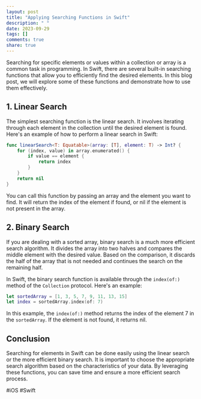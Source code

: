 ```yaml
---
layout: post
title: "Applying Searching Functions in Swift"
description: " "
date: 2023-09-29
tags: []
comments: true
share: true
---
```


Searching for specific elements or values within a collection or array is a common task in programming. In Swift, there are several built-in searching functions that allow you to efficiently find the desired elements. In this blog post, we will explore some of these functions and demonstrate how to use them effectively.

## 1. Linear Search

The simplest searching function is the linear search. It involves iterating through each element in the collection until the desired element is found. Here's an example of how to perform a linear search in Swift:

```swift
func linearSearch<T: Equatable>(array: [T], element: T) -> Int? {
    for (index, value) in array.enumerated() {
        if value == element {
            return index
        }
    }
    return nil
}
```
You can call this function by passing an array and the element you want to find. It will return the index of the element if found, or nil if the element is not present in the array.

## 2. Binary Search

If you are dealing with a sorted array, binary search is a much more efficient search algorithm. It divides the array into two halves and compares the middle element with the desired value. Based on the comparison, it discards the half of the array that is not needed and continues the search on the remaining half.

In Swift, the binary search function is available through the `index(of:)` method of the `Collection` protocol. Here's an example:

```swift
let sortedArray = [1, 3, 5, 7, 9, 11, 13, 15]
let index = sortedArray.index(of: 7)
```

In this example, the `index(of:)` method returns the index of the element 7 in the `sortedArray`. If the element is not found, it returns nil.

## Conclusion

Searching for elements in Swift can be done easily using the linear search or the more efficient binary search. It is important to choose the appropriate search algorithm based on the characteristics of your data. By leveraging these functions, you can save time and ensure a more efficient search process.

#iOS #Swift